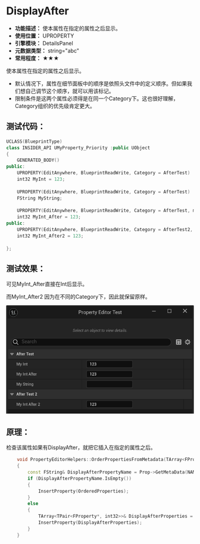﻿# DisplayAfter

- **功能描述：** 使本属性在指定的属性之后显示。
- **使用位置：** UPROPERTY
- **引擎模块：** DetailsPanel
- **元数据类型：** string="abc"
- **常用程度：** ★★★

使本属性在指定的属性之后显示。

- 默认情况下，属性在细节面板中的顺序是依照头文件中的定义顺序。但如果我们想自己调节这个顺序，就可以用该标记。
- 限制条件是这两个属性必须得是在同一个Category下。这也很好理解，Category组织的优先级肯定更大。

## 测试代码：

```cpp
UCLASS(BlueprintType)
class INSIDER_API UMyProperty_Priority :public UObject
{
	GENERATED_BODY()
public:
	UPROPERTY(EditAnywhere, BlueprintReadWrite, Category = AfterTest)
	int32 MyInt = 123;

	UPROPERTY(EditAnywhere, BlueprintReadWrite, Category = AfterTest)
	FString MyString;

	UPROPERTY(EditAnywhere, BlueprintReadWrite, Category = AfterTest, meta = (DisplayAfter = "MyInt"))
	int32 MyInt_After = 123;
public:
	UPROPERTY(EditAnywhere, BlueprintReadWrite, Category = AfterTest2, meta = (DisplayAfter = "MyInt"))
	int32 MyInt_After2 = 123;

};
```

## 测试效果：

可见MyInt_After直接在Int后显示。

而MyInt_After2 因为在不同的Category下，因此就保留原样。

![Untitled](Meta_DetailsPanel_DisplayAfter_Untitled.png)

## 原理：

检查该属性如果有DisplayAfter，就把它插入在指定的属性之后。

```cpp
	void PropertyEditorHelpers::OrderPropertiesFromMetadata(TArray<FProperty*>& Properties)
	{
		const FString& DisplayAfterPropertyName = Prop->GetMetaData(NAME_DisplayAfter);
		if (DisplayAfterPropertyName.IsEmpty())
		{
			InsertProperty(OrderedProperties);
		}
		else
		{
			TArray<TPair<FProperty*, int32>>& DisplayAfterProperties = DisplayAfterPropertyMap.FindOrAdd(FName(*DisplayAfterPropertyName));
			InsertProperty(DisplayAfterProperties);
		}
	}
```